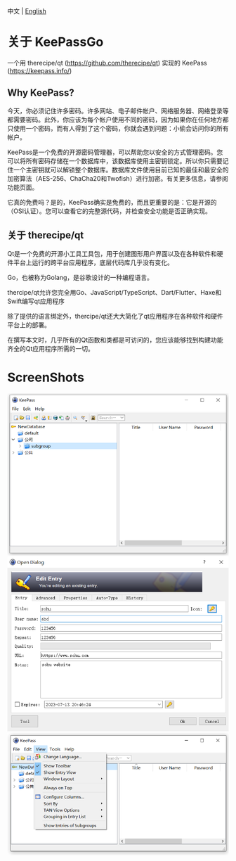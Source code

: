 中文 | [English](README.md)
# 关于 KeePassGo
一个用 therecipe/qt (https://github.com/therecipe/qt) 实现的 KeePass (https://keepass.info/)  
## Why KeePass?
今天，你必须记住许多密码。许多网站、电子邮件帐户、网络服务器、网络登录等都需要密码。此外，你应该为每个帐户使用不同的密码，因为如果你在任何地方都只使用一个密码，而有人得到了这个密码，你就会遇到问题：小偷会访问你的所有帐户。

KeePass是一个免费的开源密码管理器，可以帮助您以安全的方式管理密码。您可以将所有密码存储在一个数据库中，该数据库使用主密钥锁定。所以你只需要记住一个主密钥就可以解锁整个数据库。数据库文件使用目前已知的最佳和最安全的加密算法（AES-256、ChaCha20和Twofish）进行加密。有关更多信息，请参阅功能页面。

它真的免费吗？是的，KeePass确实是免费的，而且更重要的是：它是开源的（OSI认证）。您可以查看它的完整源代码，并检查安全功能是否正确实现。

## 关于 therecipe/qt
Qt是一个免费的开源小工具工具包，用于创建图形用户界面以及在各种软件和硬件平台上运行的跨平台应用程序，底层代码库几乎没有变化。

Go，也被称为Golang，是谷歌设计的一种编程语言。

thercipe/qt允许您完全用Go、JavaScript/TypeScript、Dart/Flutter、Haxe和Swift编写qt应用程序

除了提供的语言绑定外，thercipe/qt还大大简化了qt应用程序在各种软件和硬件平台上的部署。

在撰写本文时，几乎所有的Qt函数和类都是可访问的，您应该能够找到构建功能齐全的Qt应用程序所需的一切。

# ScreenShots
<img src="screenShots/homepage.png">
<img src="screenShots/editEntry.png">
<img src="screenShots/MenuBar.png">